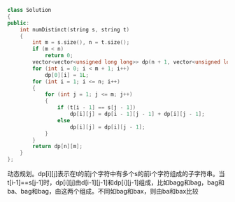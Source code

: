 ```cpp
class Solution
{
public:
    int numDistinct(string s, string t)
    {
        int m = s.size(), n = t.size();
        if (m < n)
            return 0;
        vector<vector<unsigned long long>> dp(n + 1, vector<unsigned long long>(m + 1));
        for (int i = 0; i < m + 1; i++)
            dp[0][i] = 1L;
        for (int i = 1; i <= n; i++)
        {
            for (int j = 1; j <= m; j++)
            {
                if (t[i - 1] == s[j - 1])
                    dp[i][j] = dp[i - 1][j - 1] + dp[i][j - 1];
                else
                    dp[i][j] = dp[i][j - 1];
            }
        }
        return dp[n][m];
    }
};
```
动态规划。dp[i][j]表示在t的前j个字符中有多个s的前i个字符组成的子字符串。当t[i-1]==s[j-1]时，dp[i][j]由d[i-1][j-1]和dp[i][j-1]组成，比如bagg和bag，bag和ba、bag和bag，由这两个组成。不同如bag和bax，则由ba和bax比较